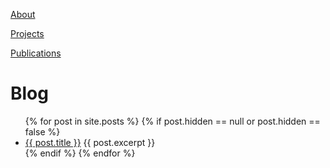 [About](about.md)

[Projects](projects.md)

[Publications](publications.md)


# Blog
<ul>
  {% for post in site.posts %}
    {% if post.hidden == null or post.hidden == false %}
      <li>
        <a href="{{ post.url }}">{{ post.title }}</a>
        {{ post.excerpt }}
      </li>
    {% endif %}
  {% endfor %}
</ul>
